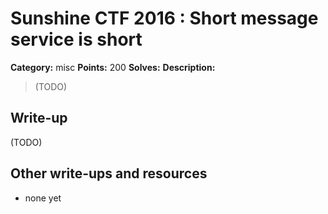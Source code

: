 # Sunshine CTF 2016 : Short message service is short

**Category:** misc
**Points:** 200
**Solves:** 
**Description:**

> (TODO)

## Write-up

(TODO)

## Other write-ups and resources

* none yet
